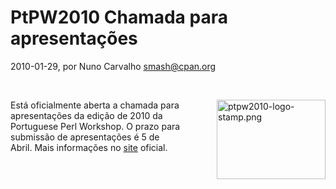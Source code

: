 
# PtPW2010 Chamada para apresentações

 2010-01-29, por Nuno Carvalho <smash@cpan.org>

<br /><form mt:asset-id="21" class="mt-enclosure mt-enclosure-image" contenteditable="false"><img alt="ptpw2010-logo-stamp.png" src="http://perl.pt/ptpw2010-logo-stamp.png" class="mt-image-right" style="margin: 0pt 0pt 20px 20px; float: right;" height="127" width="174" /></form> Está oficialmente aberta a chamada para apresentações da edição de 2010 da Portuguese Perl Workshop. O prazo para submissão de apresentações é 5 de <br />Abril. Mais informações no <a href="http://workshop.perl.pt/ptpw2010/">site</a> oficial.<br /><div><br /></div>
